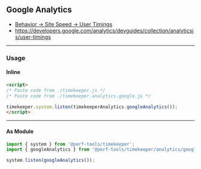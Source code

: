 Google Analytics
----------------
- [Behavior -> Site Speed -> User Timings](https://analytics.google.com/analytics/web/)
- https://developers.google.com/analytics/devguides/collection/analyticsjs/user-timings

---

### Usage

#### Inline

```html
<script>
/* Paste code from ./timekeeper.js */
/* Paste code from ./timekeeper.analytics.google.js */

timekeeper.system.listen(timekeeperAnalytics.googleAnalytics());
</script>
```

---

#### As Module

```ts
import { system } from '@perf-tools/timekeeper';
import { googleAnalytics } from '@perf-tools/timekeeper/analytics/google';

system.listen(googleAnalytics());
```
